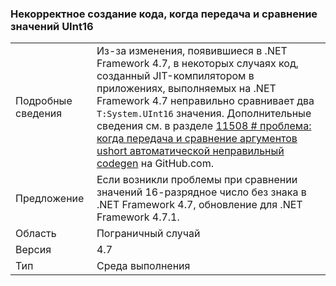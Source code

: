 ### <a name="incorrect-code-generation-when-passing-and-comparing-uint16-values"></a>Некорректное создание кода, когда передача и сравнение значений UInt16

|   |   |
|---|---|
|Подробные сведения|Из-за изменения, появившиеся в .NET Framework 4.7, в некоторых случаях код, созданный JIT-компилятором в приложениях, выполняемых на .NET Framework 4.7 неправильно сравнивает два <code>T:System.UInt16</code> значения. Дополнительные сведения см. в разделе [11508 # проблема: когда передача и сравнение аргументов ushort автоматической неправильный codegen](https://github.com/dotnet/coreclr/issues/11508) на GitHub.com.|
|Предложение|Если возникли проблемы при сравнении значений 16-разрядное число без знака в .NET Framework 4.7, обновление для .NET Framework 4.7.1.|
|Область|Пограничный случай|
|Версия|4.7|
|Тип|Среда выполнения|

